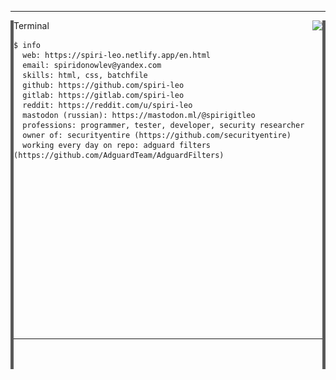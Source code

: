 
---
<a href="#"><img align="left" src="line.png"></a>
<a href="#"><img align="right" src="line.png"></a>
Terminal <a href="https://github.com/"><img align="right" src="https://user-images.githubusercontent.com/65015572/151518813-0a44552a-8f0e-4cf6-baf2-2ce0fa3de208.png"></a>

```
$ info
  web: https://spiri-leo.netlify.app/en.html
  email: spiridonowlev@yandex.com
  skills: html, css, batchfile
  github: https://github.com/spiri-leo
  gitlab: https://gitlab.com/spiri-leo
  reddit: https://reddit.com/u/spiri-leo 
  mastodon (russian): https://mastodon.ml/@spirigitleo
  professions: programmer, tester, developer, security researcher
  owner of: securityentire (https://github.com/securityentire)
  working every day on repo: adguard filters (https://github.com/AdguardTeam/AdguardFilters)
    
    
    
    
    
    
    
    
    
    
    
    
    
    
    
    
    
```
---
